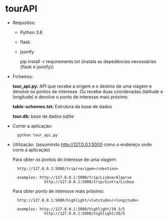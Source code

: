 # tourAPI

* Requisitos:

	* Python 3.6
	* flask
	* jsonify

		pip install -r requirements.txt  (instala as depedências necessárias (flask e jsonify))


* Ficheiros:
	
	**tour_api.py:** API que recebe a origem e o destino de uma viagem e devolve os pontos de interesse. Ou recebe duas coordenadas (latitude e longitude) e devolve o ponto de interesse mais próximo.
	
	**table-schemes.txt:** Estrutura da base de dados
	
	**tour.db:** base de dados sqlite

* Correr a aplicação:
	
		python tour_api.py

* Utilização: (assumindo http://127.0.0.1:5000 como o endereço onde corre a aplicação)
	
	Para obter os pontos de interesse de uma viagem:

		http://127.0.0.1:5000/trip/<origem>/<destino>
		
		exemplos: http://127.0.0.1:5000/trip/Lisboa/Algarve
					http://127.0.0.1:5000/trip/Sintra/Lisboa

	Para obter ponto de interesse mais próximo:

		http://127.0.0.1:5000/highlight/<latitude>/<longitude>
		
		exemplos: http://127.0.0.1:5000/highlight/10.3/5
					http://127.0.0.1:5000/highlight/20/5
